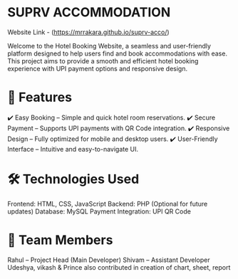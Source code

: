 # SUPRV ACCOMMODATION
Website Link - (https://mrrakara.github.io/suprv-acco/)

Welcome to the Hotel Booking Website, a seamless and user-friendly platform designed to help users find and book accommodations with ease. This project aims to provide a smooth and efficient hotel booking experience with UPI payment options and responsive design.

# 🚀 Features
✔️ Easy Booking – Simple and quick hotel room reservations.
✔️ Secure Payment – Supports UPI payments with QR Code integration.
✔️ Responsive Design – Fully optimized for mobile and desktop users.
✔️ User-Friendly Interface – Intuitive and easy-to-navigate UI.

# 🛠️ Technologies Used
Frontend: HTML, CSS, JavaScript
Backend: PHP (Optional for future updates)
Database: MySQL
Payment Integration: UPI QR Code

# 👥 Team Members
Rahul – Project Head (Main Developer)
Shivam – Assistant Developer
Udeshya, vikash & Prince also contributed in creation of chart, sheet, report
